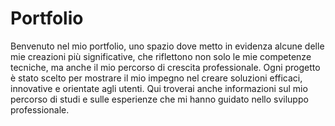 # Portfolio

Benvenuto nel mio portfolio, uno spazio dove metto in evidenza alcune delle mie creazioni più significative, che riflettono non solo le mie competenze tecniche, ma anche il mio percorso di crescita professionale. Ogni progetto è stato scelto per mostrare il mio impegno nel creare soluzioni efficaci, innovative e orientate agli utenti. 
Qui troverai anche informazioni sul mio percorso di studi e sulle esperienze che mi hanno guidato nello sviluppo professionale.
